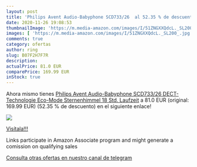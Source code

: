 ```yaml
---
layout: post
title: 'Philips Avent Audio-Babyphone SCD733/26  al 52.35 % de descuento'
date: 2020-11-26 19:08:53
thumbnailImage: 'https://m.media-amazon.com/images/I/51ZNGXXQdcL._SL200_.jpg'
images: [ 'https://m.media-amazon.com/images/I/51ZNGXXQdcL._SL200_.jpg' ]
comments: true
category: ofertas
author: ring
slug: B07F2H7F7R
description:
actualPrice: 81.0 EUR
comparePrice: 169.99 EUR
inStock: true
---
```


Ahora mismo tienes [Philips Avent Audio-Babyphone SCD733/26  DECT-Technologie  Eco-Mode  Sternenhimmel  18 Std. Laufzeit](https://www.amazon.de/dp/B07F2H7F7R/?tag=redken02-21) a 81.0 EUR (original: 169.99 EUR) (52.35 %  de descuento) en el siguiente enlace!

[![](https://m.media-amazon.com/images/I/51ZNGXXQdcL._SL200_.jpg)](https://www.amazon.de/dp/B07F2H7F7R/?tag=redken02-21)

[Visítala!!!](https://www.amazon.de/dp/B07F2H7F7R/?tag=redken02-21)

Links participate in Amazon Associate program and might generate a comission on qualifying sales

[Consulta otras ofertas en nuestro canal de telegram](https://t.me/s/ofertas25)

